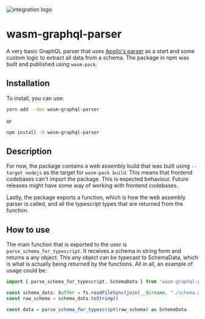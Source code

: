 ![integration logo](https://raw.githubusercontent.com/Luis-Domenech/wasm-graphql-parser/main/assets/integration.png)

# wasm-graphql-parser

A very basic GraphQL parser that uses [Apollo's parser](https://crates.io/crates/apollo-parser) as a start and some custom logic to extract all data from a schema. The package in npm was built and published using `wasm-pack`.

## Installation

To install, you can use:

```bash
yarn add --dev wasm-graphql-parser
```
or
```bash
npm install -D wasm-graphql-parser
```

## Description

For now, the package contains a web assembly build that was built using `--target nodejs` as the target for `wasm-pack build`. This means that frontend codebases can't import the package. This is expected behaviour. Future releases might have some way of working with frontend codebases.

Lastly, the package exports a function, which is how the web assembly parser is called, and all the typescript types that are returned from the function. 

## How to use
The main function that is exported to the user is `parse_schema_for_typescript`. It receives a schema in string form and returns a any object. This any object can be typecast to SchemaData, which is what is actually being returned by the functions. All in all, an example of usage could be:

```typescript
import { parse_schema_for_typescript, SchemaData } from 'wasm-graphql-parser'

const schema_data: Buffer = fs.readFileSync(join(__dirname, "./schema.graphql"))
const raw_schema = schema_data.toString()

const data = parse_schema_for_typescript(raw_schema) as SchemaData
```